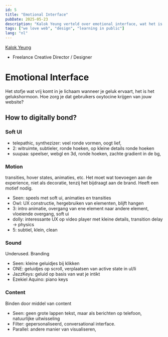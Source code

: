 ```yaml
---
id: 5
title: "Emotional Interface"
pubDate: 2025-05-23
description: "Kalok Yeung verteld over emotional interface, wat het is en hoe je dit kan bouwen."
tags: ["we love web", "design", "learning in public"]
lang: "nl"
---
```


[Kalok Yeung](https://kalokyeung.com/ "https://kalokyeung.com/")

- Freelance Creative Director / Designer

# Emotional Interface

Het stofje wat vrij komt in je lichaam wanneer je geluk ervaart, het is het gelukshormoon. Hoe zorg je dat gebruikers oxytocine krijgen van jouw website?

## How to digitally bond?

### Soft UI

- telepathic, synthezizer: veel ronde vormen, oogt lief,
- 2: witruimte, subtieler, ronde hoeken, op kleine details ronde hoeken
- suupaa: speelser, webgl en 3d, ronde hoeken, zachte gradient in de bg,

### Motion

transities, hover states, animaties, etc. Het moet wat toevoegen aan de experience, niet als decoratie, tenzij het bijdraagt aan de brand. Heeft een motief nodig.

- Seen: speels met soft ui, animaties en transities
- Owl: UX constructie, hergebruiken van elementen, blijft hangen
- 3: intro animatie, overgang van ene element naar andere element, vloeiende overgang, soft ui
- dolly: interessante UX op video player met kleine details, transition delay -> physics
- 5: subtiel, klein, clean

### Sound

Underused. Branding

- Seen: kleine geluidjes bij klikken
- ONE: geluidjes op scroll, verplaatsen van active state in ul/li
- JazzKeys: geluid op basis van wat je intikt
- Ezekiel Aquino: piano keys

### Content

Binden door middel van content

- Seen: geen grote lappen tekst, maar als berichten op telefoon, natuurlijke uitwisseling
- Filter: gepersonaliseerd, conversational interface.
- Parallel: andere manier van visualiseren,
